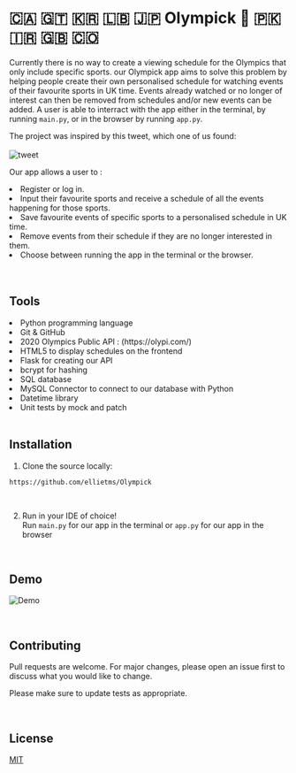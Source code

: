 # 🇨🇦 🇬🇹 🇰🇷 🇱🇧 🇯🇵 Olympick 🏴󠁧󠁢󠁷󠁬󠁳󠁿 🇵🇰 🇮🇷 🇬🇧 🇨🇴 

Currently there is no way to create a viewing schedule for the Olympics that only include specific sports. our Olympick app aims to solve this problem by helping people create their own personalised schedule for watching events of their favourite sports in UK time. Events already watched or no longer of interest can then be removed from schedules and/or new events can be added. A user is able to interract with the app either in the terminal, by running `main.py`, or in the browser by running `app.py`.

The project was inspired by this tweet, which one of us found:<br><br>
![tweet](https://user-images.githubusercontent.com/81711732/130365472-5c336d54-1044-4ade-8d86-85eb292be14d.jpeg)
<br>

Our app allows a user to : <br>
 <li>Register or log in.</li>
 <li>Input their favourite sports and receive a schedule of all the events happening for those sports.</li>
 <li>Save favourite events of specific sports to a personalised schedule in UK time.</li>
 <li>Remove events from their schedule if they are no longer interested in them.</li>
 <li>Choose between running the app in the terminal or the browser.</li>
 <br>
 <br>


## Tools

<li> Python programming language </li>
<li> Git & GitHub</li>
<li> 2020 Olympics Public API : (https://olypi.com/)</li>
<li> HTML5 to display schedules on the frontend </li>
<li> Flask for creating our API</li>
<li> bcrypt for hashing</li>
<li> SQL database </li>
<li> MySQL Connector to connect to our database with Python</li>
<li> Datetime library</li>
<li> Unit tests by mock and patch </li>

<br>


## Installation

1. Clone the source locally:
```
https://github.com/ellietms/Olympick
```
<br>

2. Run in your IDE of choice!<br>
   Run `main.py` for our app in the terminal
    or `app.py` for our app in the browser
<br>


## Demo

![Demo](https://user-images.githubusercontent.com/81711732/130333703-8eb2007e-c7cf-4f57-94a1-45630c3cef38.gif)

<br>


## Contributing

Pull requests are welcome. For major changes, please open an issue first to discuss what you would like to change.

Please make sure to update tests as appropriate.

<br>


## License

[MIT](https://choosealicense.com/licenses/mit/)

<br>
